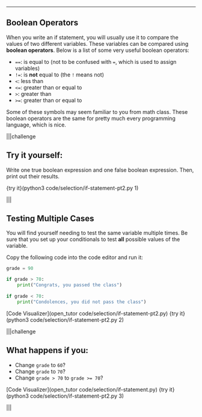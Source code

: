 ----------
## Boolean Operators
When you write an if statement, you will usually use it to compare the values of two different variables. These variables can be compared using **boolean operators**. Below is a list of some very useful boolean operators:

* `==`: is equal to (not to be confused with `=`, which is used to assign variables)
* `!=`: is **not** equal to (the `!` means not)
* `<`: less than
* `<=`: greater than or equal to
* `>`: greater than
* `>=`: greater than or equal to

Some of these symbols may seem familiar to you from math class. These boolean operators are the same for pretty much every programming language, which is nice.

|||challenge
## Try it yourself:

Write one true boolean expression and one false boolean expression. Then, print out their results.

{try it}(python3 code/selection/if-statement-pt2.py 1)

|||

## Testing Multiple Cases

You will find yourself needing to test the same variable multiple times. Be sure that you set up your conditionals to test **all** possible values of the variable.

Copy the following code into the code editor and run it:
```python
grade = 90

if grade > 70:
    print("Congrats, you passed the class")
    
if grade < 70:
    print("Condolences, you did not pass the class")
```

[Code Visualizer](open_tutor code/selection/if-statement-pt2.py)
{try it}(python3 code/selection/if-statement-pt2.py 2)

|||challenge
## What happens if you:
* Change `grade` to `60`?
* Change `grade` to `70`?
* Change `grade > 70` to `grade >= 70`?

[Code Visualizer](open_tutor code/selection/if-statement.py)
{try it}(python3 code/selection/if-statement-pt2.py 3)

|||

